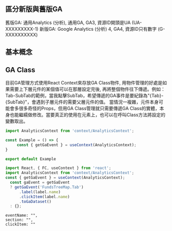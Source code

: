 ## 區分新版與舊版GA

舊版GA: 通用Analytics (分析), 通用GA, GA3, 資源ID開頭是UA (UA-XXXXXXXXX-1)
新版GA: Google Analytics (分析) 4, GA4, 資源ID只有數字 (G-XXXXXXXXXX)

##  基本概念




## GA Class
目前GA管理方式使用React Context來存放GA Class物件, 用物件管理的好處是如果需要上下層元件的某個值可以在那層設定完後, 再將整個物件往下傳遞。例如：Tab-SubTab的範例，當我點擊SubTab，希望傳遞的GA事件是要紀錄為"{Tab}-{SubTab}"，會遇到子層元件的需要父層元件的值。
當情況一複雜，元件本身可能會多很多奇怪的Props，但用GA Class管理就只需要傳遞GA Class的實體，本身也能繼繻做修改。當要真正的使用在元素上，也可以在呼叫Class方法將設定的變數取出。

```ts
import AnalyticsContext from 'context/AnalyticsContext';

const Example = () => {
	 const { getGaEvent } = useContext(AnalyticsContext);
}

export default Example
```
```ts
import React, { FC, useContext } from 'react';
import AnalyticsContext from 'context/AnalyticsContext';
const { getGaEvent } = useContext(AnalyticsContext);
  const gaEvent = getGaEvent
  ? getGaEvent('FundsTreeMap.Tab')
      .label(label.name)
      .clickItem(label.name)
      .toGaDataset()
  : {};
```
```
eventName: "",
section: "",
clickItem: ""
```

